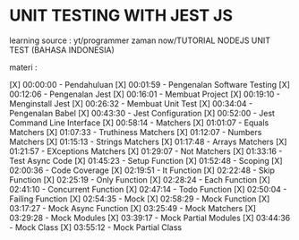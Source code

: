 # UNIT TESTING WITH JEST JS

learning source : yt/programmer zaman now/TUTORIAL NODEJS UNIT TEST (BAHASA INDONESIA)

materi :

[X] 00:00:00 - Pendahuluan
[X] 00:01:59 - Pengenalan Software Testing
[X] 00:12:06 - Pengenalan Jest
[X] 00:16:01 - Membuat Project
[X] 00:19:10 - Menginstall Jest
[X] 00:26:32 - Membuat Unit Test
[X] 00:34:04 - Pengenalan Babel
[X] 00:43:30 - Jest Configuration
[X] 00:52:00 - Jest Command Line Interface
[X] 00:58:14 - Matchers
[X] 01:01:07 - Equals Matchers
[X] 01:07:33 - Truthiness Matchers
[X] 01:12:07 - Numbers Matchers
[X] 01:15:13 - Strings Matchers
[X] 01:17:48 - Arrays Matchers
[X] 01:21:57 - EXceptions Matchers
[X] 01:29:07 - Not Matchers
[X] 01:33:16 - Test Async Code
[X] 01:45:23 - Setup Function
[X] 01:52:48 - Scoping
[X] 02:00:36 - Code Coverage
[X] 02:19:51 - It Function
[X] 02:22:48 - Skip Function
[X] 02:25:19 - Only Function
[X] 02:28:24 - Each Function
[X] 02:41:10 - Concurrent Function
[X] 02:47:14 - Todo Function
[X] 02:50:04 - Failing Function
[X] 02:54:35 - Mock
[X] 02:58:29 - Mock Function
[X] 03:17:27 - Mock Async Function
[X] 03:25:49 - Mock Matchers
[X] 03:29:28 - Mock Modules
[X] 03:39:17 - Mock Partial Modules
[X] 03:44:36 - Mock Class
[X] 03:55:12 - Mock Partial Class
